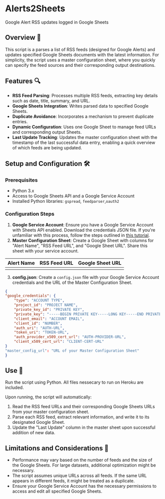 # Alerts2Sheets
 Google Alert RSS updates logged in Google Sheets

## Overview 📜
This script is a parses a list of RSS feeds (designed for Google Alerts) and updates specified Google Sheets documents with the latest information. For simplicity, the script uses a master configuration sheet, where you quickly can specify the feed sources and their corresponding output destinations.

## Features 🔍
- **RSS Feed Parsing**: Processes multiple RSS feeds, extracting key details such as date, title, summary, and URL.
- **Google Sheets Integration**: Writes parsed data to specified Google Sheets.
- **Duplicate Avoidance**: Incorporates a mechanism to prevent duplicate entries.
- **Dynamic Configuration**: Uses one Google Sheet to manage feed URLs and corresponding output Sheets.
- **Last Update Tracking**: Updates the master configuration sheet with the timestamp of the last successful data entry, enabling a quick overview of which feeds are being updated.

## Setup and Configuration 🛠️
### Prerequisites
- Python 3.x
- Access to Google Sheets API and a Google Service Account
- Installed Python libraries: `gspread`, `feedparser`,`oauth2`

### Configuration Steps
1. **Google Service Account**: Ensure you have a Google Service Account with Sheets API enabled. Download the credentials JSON file. If you're unfamiliar with this process, follow the steps outlined in [this tutorial](https://aryanirani123.medium.com/read-and-write-data-in-google-sheets-using-python-and-the-google-sheets-api-6e206a242f20).
2. **Master Configuration Sheet**: Create a Google Sheet with columns for "Alert Name", "RSS Feed URL", and "Google Sheet URL". Share this sheet with your service account.

| Alert Name  |  RSS Feed URL | Google Sheet URL  |
| ------------ | ------------ | ------------ |
|   |   |   |

3. **config.json**: Create a `config.json` file with your Google Service Account credentials and the URL of the Master Configuration Sheet.

```json
{
"google_credentials": {
    "type": "ACCOUNT TYPE",
    "project_id": "PROJECT NAME",
    "private_key_id": "PRIVATE KEY",
    "private_key": "-----BEGIN PRIVATE KEY-----LONG KEY-----END PRIVATE KEY-----",
    "client_email": "ACCOUNT EMAIL",
    "client_id": "NUMBER",
    "auth_uri": "AUTH-URL",
    "token_uri": "TOKEN-URL",
    "auth_provider_x509_cert_url": "AUTH-PROVIDER-URL",
    "client_x509_cert_url": "CLIENT-CERT-URL"
}
"master_config_url": "URL of your Master Configuration Sheet"
}
```

## Use 📘

Run the script using Python. All files nessecary to run on Heroku are included.

Upon running, the script will automatically:

1. Read the RSS feed URLs and their corresponding Google Sheets URLs from your master configuration sheet.
2. Parse each RSS feed, extract relevant information, and write it to its designated Google Sheet.
3. Update the "Last Update" column in the master sheet upon successful addition of new data.

## Limitations and Considerations 🚧

- Performance may vary based on the number of feeds and the size of the Google Sheets. For large datasets, additional optimization might be necessary.
- The script assumes unique URLs across all feeds. If the same URL appears in different feeds, it might be treated as a duplicate.
- Ensure your Google Service Account has the necessary permissions to access and edit all specified Google Sheets.
